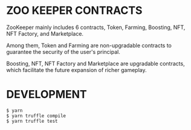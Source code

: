 # ZOO KEEPER CONTRACTS

ZooKeeper mainly includes 6 contracts, Token, Farming, Boosting, NFT, NFT Factory, and Marketplace.

Among them, Token and Farming are non-upgradable contracts to guarantee the security of the user's principal.

Boosting, NFT, NFT Factory and Marketplace are upgradable contracts, which facilitate the future expansion of richer gameplay.

# DEVELOPMENT

```
$ yarn
$ yarn truffle compile
$ yarn truffle test
```

